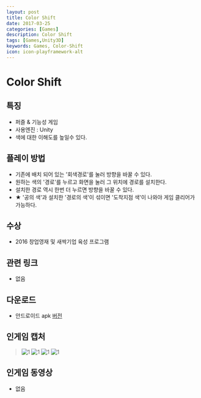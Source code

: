 ```yaml
---
layout: post
title: Color Shift
date: 2017-03-25
categories: [Games]
description: Color Shift
tags: [Games,Unity3D]
keywords: Games, Color-Shift
icon: icon-playframework-alt
---
```


# Color Shift

## 특징
- 퍼즐 & 기능성 게임
- 사용엔진 : Unity
- 색에 대한 이해도를 높일수 있다.

## 플레이 방법
- 기존에 배치 되어 있는 '회색경로'를 눌러 방향을 바꿀 수 있다.
- 원하는 색의 '경로'를 누르고 화면을 눌러 그 위치에 경로를 설치한다.
- 설치한 경로 역시 한번 더 누르면 방향을 바꿀 수 있다.
- ★  '공의 색'과 설치한 '경로의 색'이 섞이면 '도착지점 색'이 나와야 게임 클리어가 가능하다.

## 수상
- 2016 창업영재 및 새싹기업 육성 프로그램

## 관련 링크
 - 없음

## 다운로드
- 안드로이드 apk [버전](https://drive.google.com/file/d/0B_zFaAvfZNcNdlJnTTE0SXpwbWM/view?usp=sharing)

## 인게임 캡처
> ![1](http://postfiles3.naver.net/MjAxNzAzMjVfNjEg/MDAxNDkwMzc0NjQ1NzA0.0MH7UFMbswAAgyGxeCXbG_5BGjJ6voFdT0DQZTTMZVUg.DGiFROhda_qVUXfqwpkZusWAKSnrfSks38i0SpqGU2Ag.PNG.kyechan99/%EA%B7%B8%EB%A6%BC14.png?type=w1)
> ![1](http://postfiles6.naver.net/MjAxNzAzMjVfMTQ2/MDAxNDkwMzc0NjQ2MDc5.J76DOOI5Wg74CfyKysY8LLq7GPTC1x0sP4Etx9UGxBkg.nsKK21wKlSnG5n7t659qlf3_PiP66JBIjgLzQ7P41Tog.PNG.kyechan99/%EA%B7%B8%EB%A6%BC15.png?type=w1)
> ![1](http://postfiles3.naver.net/MjAxNzAzMjVfNDgg/MDAxNDkwMzc0NjQ2NzY2.ovvZ4LPPnBzVpA2ULE96r1wRQDApM2wA4IlIE9ngyUMg.0pr_SFT3QPsYxxwg2MANquB8eD7G-0P8B134FCubXgwg.PNG.kyechan99/%EA%B7%B8%EB%A6%BC17.png?type=w1)
> ![1](http://postfiles2.naver.net/MjAxNzAzMjVfOCAg/MDAxNDkwMzc0NjQ2NDM5.2pZW1eqvTdwOSJPNOknHGMPbV_LvDzbLjjsXlGpCLr0g.s3uldaFudBCW_lPZ3LkZnkG1xEHfwLYQCfNZhpFc7S4g.PNG.kyechan99/%EA%B7%B8%EB%A6%BC16.png?type=w1)

## 인게임 동영상
- 없음
